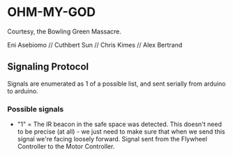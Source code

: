 # OHM-MY-GOD

Courtesy, the Bowling Green Massacre.

Eni Asebiomo // Cuthbert Sun // Chris Kimes // Alex Bertrand

## Signaling Protocol
Signals are enumerated as 1 of a possible list, and sent serially from arduino to arduino.

### Possible signals
- "1" = The IR beacon in the safe space was detected. This doesn't need to be precise (at all) - we just need to make sure that when we send this signal we're facing loosely forward. Signal sent from the Flywheel Controller to the Motor Controller.
